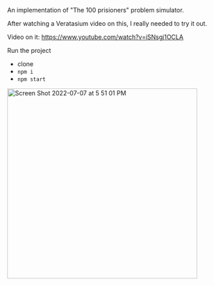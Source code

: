 An implementation of "The 100 prisioners" problem simulator.

After watching a Veratasium video on this, I really needed to try it out.

Video on it:
https://www.youtube.com/watch?v=iSNsgj1OCLA

Run the project
- clone
- `npm i`
- `npm start`

<img width="437" alt="Screen Shot 2022-07-07 at 5 51 01 PM" src="https://user-images.githubusercontent.com/773242/177877500-5bf0770c-897c-4c90-a745-bc6b2ef57617.png">
